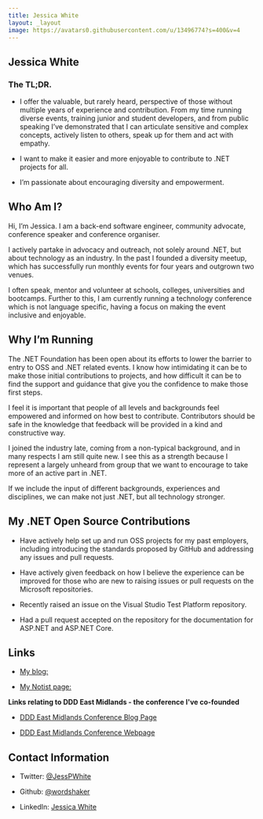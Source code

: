 ```yaml
---
title: Jessica White
layout: _layout
image: https://avatars0.githubusercontent.com/u/13496774?s=400&v=4
---
```


## Jessica White

### The TL;DR.

* I offer the valuable, but rarely heard, perspective of those without multiple years of experience and contribution. From my time running diverse events, training junior and student developers, and from public speaking I’ve demonstrated that I can articulate sensitive and complex concepts, actively listen to others, speak up for them and act with empathy.

* I want to make it easier and more enjoyable to contribute to .NET projects for all.

* I’m passionate about encouraging diversity and empowerment.

## Who Am I?

Hi, I’m Jessica. I am a back-end software engineer, community advocate, conference speaker and conference organiser.

I actively partake in advocacy and outreach, not solely around .NET, but about technology as an industry. In the past I founded a diversity meetup, which has successfully run monthly events for four years and outgrown two venues. 

I often speak, mentor and volunteer at schools, colleges, universities and bootcamps. Further to this, I am currently running a technology conference which is not language specific, having a focus on making the event inclusive and enjoyable.

## Why I’m Running

The .NET Foundation has been open about its efforts to lower the barrier to entry to OSS and .NET related events. I know how intimidating it can be to make those initial contributions to projects, and how difficult it can be to find the support and guidance that give you the confidence to make those first steps. 

I feel it is important that people of all levels and backgrounds feel empowered and informed on how best to contribute. Contributors should be safe in the knowledge that feedback  will be provided in a kind and constructive way.

I joined the industry late, coming from a non-typical background, and in many respects I am still quite new. I see this as a strength because I represent a largely unheard from group that we want to encourage to take more of an active part in .NET.

If we include the input of different backgrounds, experiences and disciplines, we can make not just .NET, but all technology stronger.

## My .NET Open Source Contributions

* Have actively help set up and run OSS projects for my past employers, including introducing the standards proposed by GitHub and addressing any issues and pull requests. 

* Have actively given feedback on how I believe the experience can be improved for those who are new to raising issues or pull requests on the Microsoft repositories.

* Recently raised an issue on the Visual Studio Test Platform repository.

* Had a pull request accepted on the repository for the documentation for ASP.NET and ASP.NET Core.

## Links
* [My blog:](https://jesswhite.co.uk)

* [My Notist page:](https://noti.st/jesspwhite) 

**Links relating to DDD East Midlands - the conference I've co-founded**

* [DDD East Midlands Conference Blog Page](https://medium.com/dddeastmidlands)

* [DDD East Midlands Conference Webpage](https://www.dddeastmidlands.com/)


## Contact Information

* Twitter: [@JessPWhite](https://twitter.com/JessPWhite)

* Github: [@wordshaker](https://github.com/wordshaker)

* LinkedIn: [Jessica White](https://www.linkedin.com/in/jessica-white-67917883/)
